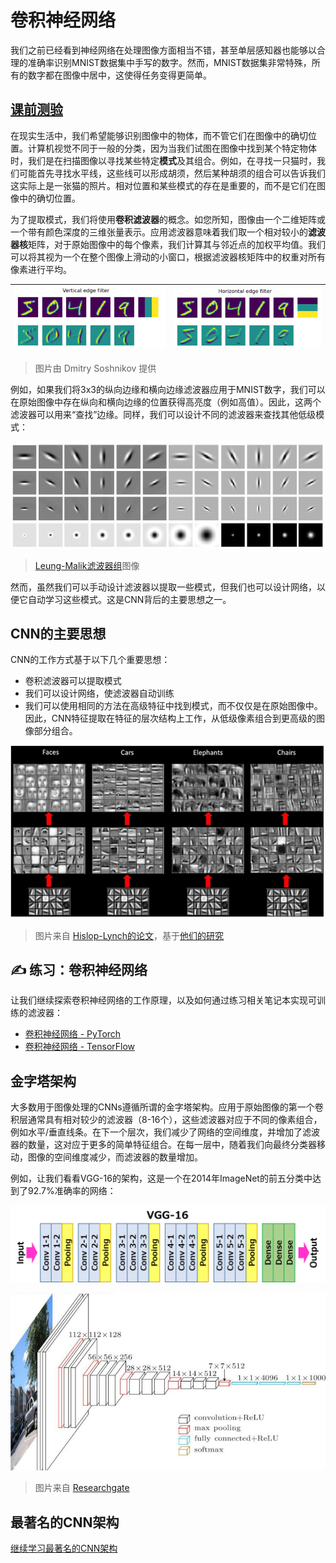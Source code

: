 # 卷积神经网络

我们之前已经看到神经网络在处理图像方面相当不错，甚至单层感知器也能够以合理的准确率识别MNIST数据集中手写的数字。然而，MNIST数据集非常特殊，所有的数字都在图像中居中，这使得任务变得更简单。

## [课前测验](https://red-field-0a6ddfd03.1.azurestaticapps.net/quiz/107)

在现实生活中，我们希望能够识别图像中的物体，而不管它们在图像中的确切位置。计算机视觉不同于一般的分类，因为当我们试图在图像中找到某个特定物体时，我们是在扫描图像以寻找某些特定**模式**及其组合。例如，在寻找一只猫时，我们可能首先寻找水平线，这些线可以形成胡须，然后某种胡须的组合可以告诉我们这实际上是一张猫的照片。相对位置和某些模式的存在是重要的，而不是它们在图像中的确切位置。

为了提取模式，我们将使用**卷积滤波器**的概念。如您所知，图像由一个二维矩阵或一个带有颜色深度的三维张量表示。应用滤波器意味着我们取一个相对较小的**滤波器核**矩阵，对于原始图像中的每个像素，我们计算其与邻近点的加权平均值。我们可以将其视为一个在整个图像上滑动的小窗口，根据滤波器核矩阵中的权重对所有像素进行平均。

![纵向边缘滤波器](images/filter-vert.png) | ![横向边缘滤波器](images/filter-horiz.png)
----|----

> 图片由 Dmitry Soshnikov 提供

例如，如果我们将3x3的纵向边缘和横向边缘滤波器应用于MNIST数字，我们可以在原始图像中存在纵向和横向边缘的位置获得高亮度（例如高值）。因此，这两个滤波器可以用来“查找”边缘。同样，我们可以设计不同的滤波器来查找其他低级模式：

![Leung-Malik滤波器组](images/lmfilters.jpg)

> [Leung-Malik滤波器组](https://www.robots.ox.ac.uk/~vgg/research/texclass/filters.html)图像

然而，虽然我们可以手动设计滤波器以提取一些模式，但我们也可以设计网络，以便它自动学习这些模式。这是CNN背后的主要思想之一。

## CNN的主要思想

CNN的工作方式基于以下几个重要思想：

* 卷积滤波器可以提取模式
* 我们可以设计网络，使滤波器自动训练
* 我们可以使用相同的方法在高级特征中找到模式，而不仅仅是在原始图像中。因此，CNN特征提取在特征的层次结构上工作，从低级像素组合到更高级的图像部分组合。

![层次特征提取](images/FeatureExtractionCNN.png)

> 图片来自 [Hislop-Lynch的论文](https://www.semanticscholar.org/paper/Computer-vision-based-pedestrian-trajectory-Hislop-Lynch/26e6f74853fc9bbb7487b06dc2cf095d36c9021d)，基于[他们的研究](https://dl.acm.org/doi/abs/10.1145/1553374.1553453)

## ✍️ 练习：卷积神经网络

让我们继续探索卷积神经网络的工作原理，以及如何通过练习相关笔记本实现可训练的滤波器：

* [卷积神经网络 - PyTorch](ConvNetsPyTorch.ipynb)
* [卷积神经网络 - TensorFlow](ConvNetsTF.ipynb)

## 金字塔架构

大多数用于图像处理的CNNs遵循所谓的金字塔架构。应用于原始图像的第一个卷积层通常具有相对较少的滤波器（8-16个），这些滤波器对应于不同的像素组合，例如水平/垂直线条。在下一个层次，我们减少了网络的空间维度，并增加了滤波器的数量，这对应于更多的简单特征组合。在每一层中，随着我们向最终分类器移动，图像的空间维度减少，而滤波器的数量增加。

例如，让我们看看VGG-16的架构，这是一个在2014年ImageNet的前五分类中达到了92.7%准确率的网络：

![ImageNet层](images/vgg-16-arch1.jpg)

![ImageNet金字塔](images/vgg-16-arch.jpg)

> 图片来自 [Researchgate](https://www.researchgate.net/figure/Vgg16-model-structure-To-get-the-VGG-NIN-model-we-replace-the-2-nd-4-th-6-th-7-th_fig2_335194493)

## 最著名的CNN架构

[继续学习最著名的CNN架构](CNN_Architectures.md)